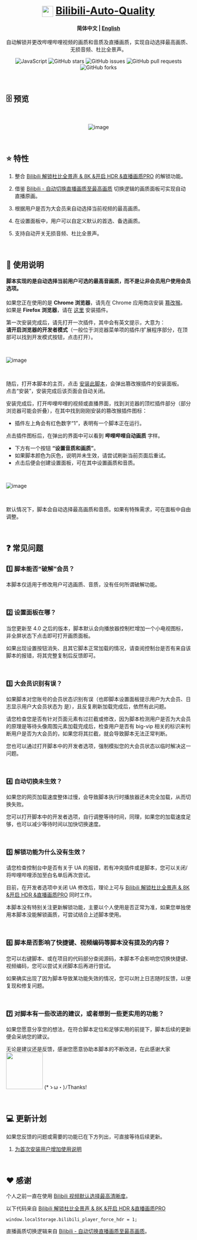 <div align="center">

# <img src="https://www.bilibili.com/favicon.ico" width="30" height="30" style="vertical-align: text-bottom;"> [Bilibili-Auto-Quality](https://greasyfork.org/zh-CN/scripts/486151-%E5%93%94%E5%93%A9%E5%93%94%E5%93%A9%E8%87%AA%E5%8A%A8%E7%94%BB%E8%B4%A8)

#### **简体中文** | [English](https://github.com/AHCorn/Bilibili-Auto-Quality/blob/main/README_EN.md)

自动解锁并更改哔哩哔哩视频的画质和音质及直播画质，实现自动选择最高画质、无损音频、杜比全景声。

![JavaScript](https://img.shields.io/badge/javascript-%23323330.svg?style=for-the-badge&logo=javascript&logoColor=%23F7DF1E)
![GitHub stars](https://img.shields.io/github/stars/AHCorn/Bilibili-Auto-Quality?style=for-the-badge)
![GitHub issues](https://img.shields.io/github/issues/AHCorn/Bilibili-Auto-Quality?style=for-the-badge)
![GitHub pull requests](https://img.shields.io/github/issues-pr/AHCorn/Bilibili-Auto-Quality?style=for-the-badge)
![GitHub forks](https://img.shields.io/github/forks/AHCorn/Bilibili-Auto-Quality?style=for-the-badge)

</div>

<br>

## 🗄 预览

<br>
  
<div align="center">

![image](https://github.com/user-attachments/assets/fc3af3b8-71a2-4c22-ad0d-311423944bc9)


</div>

<br>

## ⭐ 特性


1. 整合 [Bilibili 解锁杜比全景声 & 8K &开启 HDR &直播画质PRO](https://greasyfork.org/zh-TW/scripts/441403) 的解锁功能。

2. 借鉴  [Bilibili - 自动切换直播画质至最高画质](https://greasyfork.org/zh-CN/scripts/467427-bilibili-%E8%87%AA%E5%8A%A8%E5%88%87%E6%8D%A2%E7%9B%B4%E6%92%AD%E7%94%BB%E8%B4%A8%E8%87%B3%E6%9C%80%E9%AB%98%E7%94%BB%E8%B4%A8/code) 切换逻辑的画质面板可实现自动直播原画。

3. 根据用户是否为大会员来自动选择当前视频的最高画质。
   
4. 在设置面板中，用户可以自定义默认的首选、备选画质。
   
5. 支持自动开关无损音频、杜比全景声。


<br>

## 📕 使用说明

#### 脚本实现的是自动选择当前用户可选的最高音画质，而不是让非会员用户使用会员选项。

如果您正在使用的是 **Chrome 浏览器**，请先在 Chrome 应用商店安装 [篡改猴](https://chromewebstore.google.com/detail/%E7%AF%A1%E6%94%B9%E7%8C%B4/dhdgffkkebhmkfjojejmpbldmpobfkfo)。  
如果是 **Firefox 浏览器**，请在 [这里](https://addons.mozilla.org/zh-CN/firefox/addon/tampermonkey/) 安装插件。

第一次安装完成后，请先打开一次插件，其中会有英文提示，大意为：  
**请开启浏览器的开发者模式**（一般位于浏览器菜单项的插件/扩展程序部分，在顶部可以找到开发模式按钮，点击打开）。

<br>


![image](https://github.com/user-attachments/assets/a2d25ad2-47e9-4af1-b762-25b33ae0e9e2)


<br>

随后，打开本脚本的主页，点击 [安装此脚本](https://greasyfork.org/zh-CN/scripts/486151-%E5%93%94%E5%93%A9%E5%93%94%E5%93%A9%E8%87%AA%E5%8A%A8%E7%94%BB%E8%B4%A8)，会弹出篡改猴插件的安装面板。  
点击“安装”，安装完成后该页面会自动关闭。

安装完成后，打开哔哩哔哩的视频或直播界面，找到浏览器的顶栏插件部分（部分浏览器可能会折叠），在其中找到刚刚安装的篡改猴插件图标：  
- 插件左上角会有红色数字“1”，表明有一个脚本正在运行。

点击插件图标后，在弹出的界面中可以看到 **哔哩哔哩自动画质** 字样。  
- 下方有一个按钮 **“设置音质和画质”**。  
- 如果脚本颜色为灰色，说明并未生效，请尝试刷新当前页面后重试。  
- 点击后便会创建设置面板，可在其中设置画质和音质。

<br>

![image](https://github.com/user-attachments/assets/c5cecce0-2a9e-4ec5-8909-e6cbf6f50433)


<br>

默认情况下，脚本会自动选择最高画质和音质。如果有特殊需求，可在面板中自由调整。

<br>


## ❓ 常见问题

### 1️⃣ 脚本能否“破解”会员？

本脚本仅适用于修改用户可选画质、音质，没有任何所谓破解功能。

<br>

### 2️⃣ 设置面板在哪？

当您更新至 4.0 之后的版本，脚本默认会向播放器控制栏增加一个小电视图标，非全屏状态下点击即可打开画质面板。

如果出现设置按钮消失、且其它脚本正常加载的情况，请查阅控制台是否有来自该脚本的报错，将其完整复制后反馈即可。

<br>

### 3️⃣ 大会员识别有误？

如果脚本对您账号的会员状态识别有误（也即脚本设置面板提示用户为大会员、日志显示用户大会员状态为 是），且反复刷新加载完成后，依然有此问题。

请您检查您是否有针对页面元素有过拦截或修改，因为脚本检测用户是否为大会员的原理是等待头像周围元素加载完成后，检查用户是否有 big-vip 相关的标识来判断用户是否为大会员的，如果您将其拦截，就会导致脚本无法正常判断。

您也可以通过打开脚本中的开发者选项，强制模拟您的大会员状态以临时解决这一问题。

<br>

### 4️⃣ 自动切换未生效？

如果您的网页加载速度整体过慢，会导致脚本执行时播放器还未完全加载，从而切换失败。

您可以打开脚本中的开发者选项，自行调整等待时间，同理，如果您的加载速度足够，也可以减少等待时间以加快切换速度。

<br>

### 5️⃣ 解锁功能为什么没有生效？

请您检查控制台中是否有关于 UA 的报错，若有冲突插件或是脚本，您可以关闭/将哔哩哔哩添加至白名单后再次尝试。

目前，在开发者选项中关闭 UA 修改后，理论上可与 [Bilibili 解锁杜比全景声 & 8K &开启 HDR &直播画质PRO](https://greasyfork.org/zh-TW/scripts/441403) 同时工作。

本脚本没有特别关注更新解锁功能，主要以个人使用是否正常为准，如果您单独使用本脚本没能解锁画质，可尝试结合上述脚本使用。

<br>

### 6️⃣ 脚本是否影响了快捷键、视频编码等脚本没有提及的内容？

您可以右键脚本、或在项目的代码部分查阅源码，本脚本不会影响您切换快捷键、视频编码，您可以尝试关闭脚本后再进行尝试。

如果确实出现了因为脚本导致某功能失效的情况，您可以附上日志随时反馈，以便复现和修复问题。 

<br>


### 7️⃣ 对脚本有一些改进的建议，或者想到一些更实用的功能？



如果您愿意分享您的想法，在符合脚本定位和足够实用的前提下，脚本后续的更新便会采纳您的建议。

无论是建议还是反馈，感谢您愿意协助本脚本的不断改进，在此感谢大家  <img style="width:100px;height:100px;" src="https://github.com/user-attachments/assets/676cec52-fe5b-450b-ab54-3aefae5adde7">  (*ゝω・)ﾉThanks!




<br>

## 💻 更新计划

如果您反馈的问题或需要的功能已在下方列出，可直接等待后续更新。

1. [为首次安装用户增加使用说明](https://greasyfork.org/zh-CN/scripts/486151-%E5%93%94%E5%93%A9%E5%93%94%E5%93%A9%E8%87%AA%E5%8A%A8%E7%94%BB%E8%B4%A8/discussions/273251)

<br>

## ❤ 感谢 


个人之前一直在使用 [Bilibili 视频默认选择最高清晰度](https://greasyfork.org/zh-CN/scripts/374770-bilibili-%E8%A7%86%E9%A2%91%E9%BB%98%E8%AE%A4%E9%80%89%E6%8B%A9%E6%9C%80%E9%AB%98%E6%B8%85%E6%99%B0%E5%BA%A6)。

以下代码来自 [Bilibili 解锁杜比全景声 & 8K &开启 HDR &直播画质PRO](https://greasyfork.org/zh-TW/scripts/441403)

```
window.localStorage.bilibili_player_force_hdr = 1;
```

直播画质切换逻辑来自 [Bilibili - 自动切换直播画质至最高画质](https://greasyfork.org/zh-CN/scripts/467427-bilibili-%E8%87%AA%E5%8A%A8%E5%88%87%E6%8D%A2%E7%9B%B4%E6%92%AD%E7%94%BB%E8%B4%A8%E8%87%B3%E6%9C%80%E9%AB%98%E7%94%BB%E8%B4%A8/code)。
